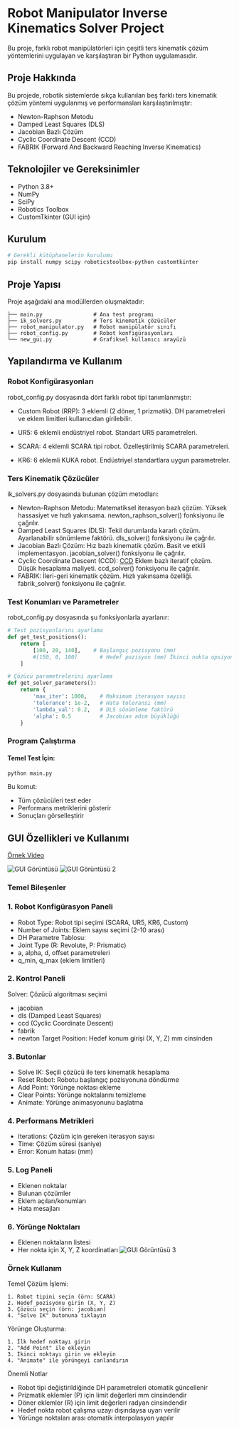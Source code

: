 # Robot Manipulator Inverse Kinematics Solver Project

Bu proje, farklı robot manipülatörleri için çeşitli ters kinematik çözüm yöntemlerini uygulayan ve karşılaştıran bir Python uygulamasıdır.

## Proje Hakkında

Bu projede, robotik sistemlerde sıkça kullanılan beş farklı ters kinematik çözüm yöntemi uygulanmış ve performansları karşılaştırılmıştır:

- Newton-Raphson Metodu
- Damped Least Squares (DLS)
- Jacobian Bazlı Çözüm
- Cyclic Coordinate Descent (CCD)
- FABRIK (Forward And Backward Reaching Inverse Kinematics)

## Teknolojiler ve Gereksinimler
- Python 3.8+
- NumPy
- SciPy
- Robotics Toolbox
- CustomTkinter (GUI için)

## Kurulum

```bash
# Gerekli kütüphanelerin kurulumu
pip install numpy scipy roboticstoolbox-python customtkinter
```
## Proje Yapısı

Proje aşağıdaki ana modüllerden oluşmaktadır:

```plaintext
├── main.py                # Ana test programı
├── ik_solvers.py          # Ters kinematik çözücüler
├── robot_manipulator.py   # Robot manipülatör sınıfı
├── robot_config.py        # Robot konfigürasyonları
└── new_gui.py             # Grafiksel kullanıcı arayüzü
```

## Yapılandırma ve Kullanım
### Robot Konfigürasyonları
robot_config.py dosyasında dört farklı robot tipi tanımlanmıştır:

- Custom Robot (RRP): 
3 eklemli (2 döner, 1 prizmatik).
DH parametreleri ve eklem limitleri kullanıcıdan girilebilir.

- UR5: 
6 eklemli endüstriyel robot.
Standart UR5 parametreleri.

- SCARA: 
4 eklemli SCARA tipi robot.
Özelleştirilmiş SCARA parametreleri.

- KR6: 
6 eklemli KUKA robot.
Endüstriyel standartlara uygun parametreler.

### Ters Kinematik Çözücüler
ik_solvers.py dosyasında bulunan çözüm metodları:

- Newton-Raphson Metodu: 
Matematiksel iterasyon bazlı çözüm.
Yüksek hassasiyet ve hızlı yakınsama.
newton_raphson_solver() fonksiyonu ile çağrılır.
- Damped Least Squares (DLS):
Tekil durumlarda kararlı çözüm.
Ayarlanabilir sönümleme faktörü.
dls_solver() fonksiyonu ile çağrılır.
- Jacobian Bazlı Çözüm: 
Hız bazlı kinematik çözüm.
Basit ve etkili implementasyon.
jacobian_solver() fonksiyonu ile çağrılır.
- Cyclic Coordinate Descent (CCD):
[CCD](https://www.youtube.com/watch?v=xHN6PkfQVLY)
Eklem bazlı iteratif çözüm.
Düşük hesaplama maliyeti.
ccd_solver() fonksiyonu ile çağrılır.
- FABRIK: 
İleri-geri kinematik çözüm.
Hızlı yakınsama özelliği.
fabrik_solver() fonksiyonu ile çağrılır.

### Test Konumları ve Parametreler
robot_config.py dosyasında şu fonksiyonlarla ayarlanır:
```python
# Test pozisyonlarını ayarlama
def get_test_positions():
    return [
        [100, 20, 140],    # Başlangıç pozisyonu (mm)
        #[150, 0, 100]       # Hedef pozisyon (mm) İkinci nokta opsiyoneldir. Birden fazla nokta varken yörüngeyi çözer.
    ]

# Çözücü parametrelerini ayarlama  
def get_solver_parameters():
    return {
        'max_iter': 1000,    # Maksimum iterasyon sayısı
        'tolerance': 1e-2,   # Hata toleransı (mm)
        'lambda_val': 0.2,   # DLS sönümleme faktörü
        'alpha': 0.5         # Jacobian adım büyüklüğü
    }
```

### Program Çalıştırma
#### Temel Test İçin:
```bash
python main.py
```
Bu komut:
- Tüm çözücüleri test eder
- Performans metriklerini gösterir
- Sonuçları görselleştirir

## GUI Özellikleri ve Kullanımı

[Örnek Video](https://www.youtube.com/watch?v=PqQ_4BVTA54)

![GUI Görüntüsü](/images/img_gui1.png)
![GUI Görüntüsü 2](/images/img_gui2.png)

### Temel Bileşenler
### 1. Robot Konfigürasyon Paneli
- Robot Type: Robot tipi seçimi (SCARA, UR5, KR6, Custom)
- Number of Joints: Eklem sayısı seçimi (2-10 arası)
- DH Parametre Tablosu:
- Joint Type (R: Revolute, P: Prismatic)
- a, alpha, d, offset parametreleri
- q_min, q_max (eklem limitleri)
### 2. Kontrol Paneli
Solver: Çözücü algoritması seçimi
- jacobian
- dls (Damped Least Squares)
- ccd (Cyclic Coordinate Descent)
- fabrik
- newton
Target Position: Hedef konum girişi (X, Y, Z) mm cinsinden
### 3. Butonlar
- Solve IK: Seçili çözücü ile ters kinematik hesaplama
- Reset Robot: Robotu başlangıç pozisyonuna döndürme
- Add Point: Yörünge noktası ekleme
- Clear Points: Yörünge noktalarını temizleme
- Animate: Yörünge animasyonunu başlatma
### 4. Performans Metrikleri
- Iterations: Çözüm için gereken iterasyon sayısı
- Time: Çözüm süresi (saniye)
- Error: Konum hatası (mm)
### 5. Log Paneli
- Eklenen noktalar
- Bulunan çözümler
- Eklem açıları/konumları
- Hata mesajları
### 6. Yörünge Noktaları
- Eklenen noktaların listesi
- Her nokta için X, Y, Z koordinatları
![GUI Görüntüsü 3](/images/img_gui3.png)

### Örnek Kullanım
Temel Çözüm İşlemi:
```plaintext
1. Robot tipini seçin (örn: SCARA)
2. Hedef pozisyonu girin (X, Y, Z)
3. Çözücü seçin (örn: jacobian)
4. "Solve IK" butonuna tıklayın
```
Yörünge Oluşturma:
```plaintext
1. İlk hedef noktayı girin
2. "Add Point" ile ekleyin
3. İkinci noktayı girin ve ekleyin
4. "Animate" ile yörüngeyi canlandırın
```
Önemli Notlar
- Robot tipi değiştirildiğinde DH parametreleri otomatik güncellenir
- Prizmatik eklemler (P) için limit değerleri mm cinsindendir
- Döner eklemler (R) için limit değerleri radyan cinsindendir
- Hedef nokta robot çalışma uzayı dışındaysa uyarı verilir
- Yörünge noktaları arası otomatik interpolasyon yapılır
